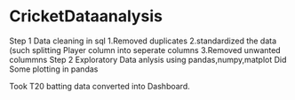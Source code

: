 # CricketDataanalysis
Step 1
  Data cleaning in sql
          1.Removed duplicates
          2.standardized the data (such splitting Player column into seperate columns
          3.Removed unwanted colummns
Step 2
  Exploratory Data anlysis using pandas,numpy,matplot
  Did Some plotting in pandas

Took T20 batting data converted into Dashboard.
